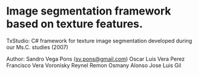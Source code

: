 # Image segmentation framework based on texture features.

TxStudio: C# framework for texture image segmentation developed during our Ms.C. studies (2007)

Author: Sandro Vega Pons (sv.pons@gmail.com)
        Oscar Luis Vera Perez
        Francisco Vera Voronisky
        Reynel Remon
        Osmany Alonso
        Jose Luis Gil
